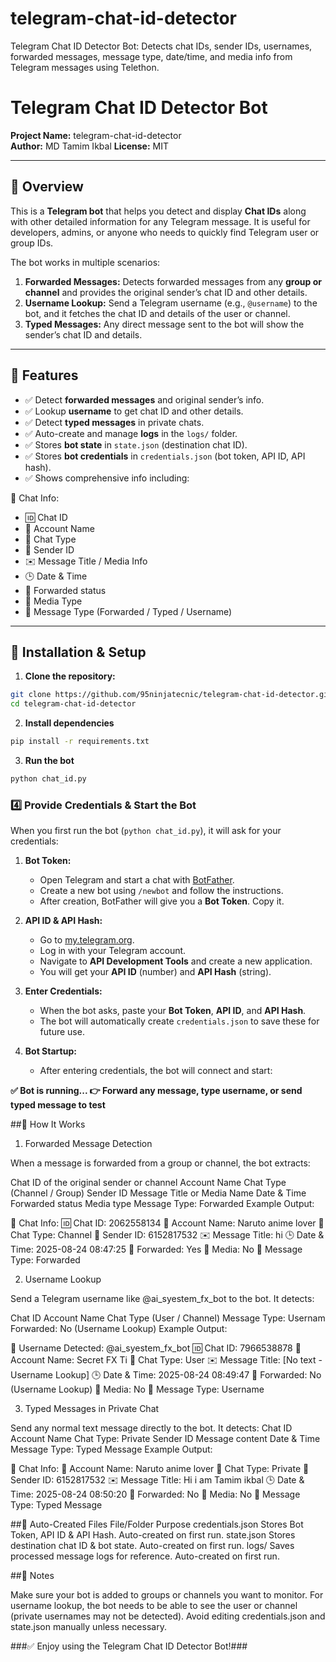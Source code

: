 # telegram-chat-id-detector
Telegram Chat ID Detector Bot: Detects chat IDs, sender IDs, usernames, forwarded messages, message type, date/time, and media info from Telegram messages using Telethon.

# Telegram Chat ID Detector Bot

**Project Name:** telegram-chat-id-detector  
**Author:** MD Tamim Ikbal 
**License:** MIT  

---

## 🔹 Overview

This is a **Telegram bot** that helps you detect and display **Chat IDs** along with other detailed information for any Telegram message. It is useful for developers, admins, or anyone who needs to quickly find Telegram user or group IDs.  

The bot works in multiple scenarios:

1. **Forwarded Messages:** Detects forwarded messages from any **group or channel** and provides the original sender’s chat ID and other details.  
2. **Username Lookup:** Send a Telegram username (e.g., `@username`) to the bot, and it fetches the chat ID and details of the user or channel.  
3. **Typed Messages:** Any direct message sent to the bot will show the sender’s chat ID and details.  

---

## 🔹 Features

- ✅ Detect **forwarded messages** and original sender’s info.  
- ✅ Lookup **username** to get chat ID and other details.  
- ✅ Detect **typed messages** in private chats.  
- ✅ Auto-create and manage **logs** in the `logs/` folder.  
- ✅ Stores **bot state** in `state.json` (destination chat ID).  
- ✅ Stores **bot credentials** in `credentials.json` (bot token, API ID, API hash).  
- ✅ Shows comprehensive info including:

📌 Chat Info:
- 🆔 Chat ID  
- 💬 Account Name  
- 📂 Chat Type  
- 👤 Sender ID  
- ✉️ Message Title / Media Info  
- 🕒 Date & Time  
- 📂 Forwarded status  
- 📂 Media Type  
- 📂 Message Type (Forwarded / Typed / Username)  

---

## 🔹 Installation & Setup

1. **Clone the repository:**

```bash
git clone https://github.com/95ninjatecnic/telegram-chat-id-detector.git
cd telegram-chat-id-detector
```

2. **Install dependencies**

```bash
pip install -r requirements.txt
```

3. **Run the bot**

```bash
python chat_id.py
```

### 4️⃣ Provide Credentials & Start the Bot

When you first run the bot (`python chat_id.py`), it will ask for your credentials:

1. **Bot Token:**  
   - Open Telegram and start a chat with [BotFather](https://t.me/BotFather).  
   - Create a new bot using `/newbot` and follow the instructions.  
   - After creation, BotFather will give you a **Bot Token**. Copy it.  

2. **API ID & API Hash:**  
   - Go to [my.telegram.org](https://my.telegram.org).  
   - Log in with your Telegram account.  
   - Navigate to **API Development Tools** and create a new application.  
   - You will get your **API ID** (number) and **API Hash** (string).  

3. **Enter Credentials:**  
   - When the bot asks, paste your **Bot Token**, **API ID**, and **API Hash**.  
   - The bot will automatically create `credentials.json` to save these for future use.  

4. **Bot Startup:**  
   - After entering credentials, the bot will connect and start:  


**✅ Bot is running...
👉 Forward any message, type username, or send typed message to test**


##🔹 How It Works
1. Forwarded Message Detection

When a message is forwarded from a group or channel, the bot extracts:

Chat ID of the original sender or channel
Account Name
Chat Type (Channel / Group)
Sender ID
Message Title or Media Name
Date & Time
Forwarded status
Media type
Message Type: Forwarded
Example Output:

📌 Chat Info:
🆔 Chat ID: 2062558134
💬 Account Name: Naruto anime lover
📂 Chat Type: Channel
👤 Sender ID: 6152817532
✉️ Message Title: hi
🕒 Date & Time: 2025-08-24 08:47:25
📂 Forwarded: Yes
📂 Media: No
📂 Message Type: Forwarded

2. Username Lookup

Send a Telegram username like @ai_syestem_fx_bot to the bot. It detects:

Chat ID
Account Name
Chat Type (User / Channel)
Message Type: Usernam
Forwarded: No (Username Lookup)
Example Output:

🔎 Username Detected: @ai_syestem_fx_bot
🆔 Chat ID: 7966538878
💬 Account Name: Secret FX Ti
📂 Chat Type: User
✉️ Message Title: [No text - Username Lookup]
🕒 Date & Time: 2025-08-24 08:49:47
📂 Forwarded: No (Username Lookup)
📂 Media: No
📂 Message Type: Username

3. Typed Messages in Private Chat

Send any normal text message directly to the bot. It detects:
Chat ID
Account Name
Chat Type: Private
Sender ID
Message content
Date & Time
Message Type: Typed Message
Example Output:

📌 Chat Info:
💬 Account Name: Naruto anime lover
📂 Chat Type: Private
👤 Sender ID: 6152817532
✉️ Message Title: Hi i am Tamim ikbal
🕒 Date & Time: 2025-08-24 08:50:20
📂 Forwarded: No
📂 Media: No
📂 Message Type: Typed Message

##🔹 Auto-Created Files
File/Folder	Purpose
credentials.json	Stores Bot Token, API ID & API Hash. Auto-created on first run.
state.json	Stores destination chat ID & bot state. Auto-created on first run.
logs/	Saves processed message logs for reference. Auto-created on first run.


##🔹 Notes

Make sure your bot is added to groups or channels you want to monitor.
For username lookup, the bot needs to be able to see the user or channel (private usernames may not be detected).
Avoid editing credentials.json and state.json manually unless necessary.

###✅ Enjoy using the Telegram Chat ID Detector Bot!###
